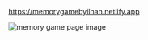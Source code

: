 https://memorygamebyilhan.netlify.app

![memory game page image](https://github.com/1lhan/memory-game/assets/98101371/73870cf2-d1fc-48dd-a3c4-6bb0d83eafa2)
